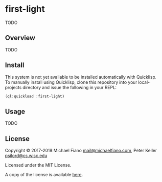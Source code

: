 # first-light

TODO

## Overview

TODO

## Install

This system is not yet available to be installed automatically with Quicklisp. To manually install
using Quicklisp, clone this repository into your local-projects directory and issue the following in
your REPL:

```lisp
(ql:quickload :first-light)
```

## Usage

TODO

## License

Copyright © 2017-2018 Michael Fiano <mail@michaelfiano.com>, Peter Keller <psilord@cs.wisc.edu>

Licensed under the MIT License.

A copy of the license is available [here](LICENSE).
